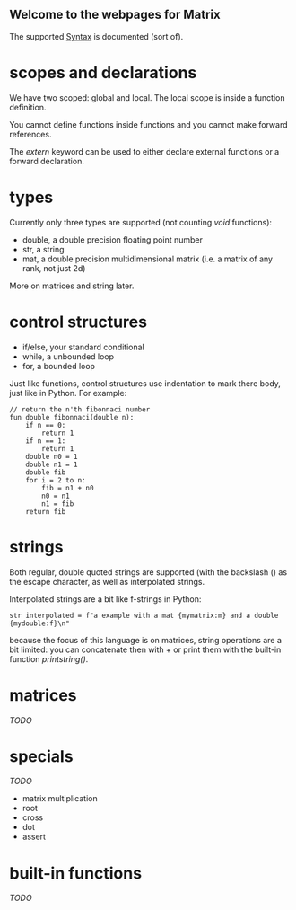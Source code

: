 ## Welcome to the webpages for Matrix

The supported [Syntax](https://github.com/varkenvarken/Matrix/Syntax) is documented (sort of).

# scopes and declarations

We have two scoped: global and local. The local scope is inside a function definition.

You cannot define functions inside functions and you cannot make forward references.

The *extern* keyword can be used to either declare external functions or a forward declaration.

# types

Currently only three types are supported (not counting *void* functions):

- double, a double precision floating point number
- str,    a string
- mat,    a double precision multidimensional matrix (i.e. a matrix of any rank, not just 2d)

More on matrices and string later.

# control structures

- if/else, your standard conditional
- while,   a unbounded loop
- for,     a bounded loop

Just like functions, control structures use indentation to mark there body, just like in Python. For example:

```
// return the n'th fibonnaci number
fun double fibonnaci(double n):
    if n == 0:
        return 1
    if n == 1:
        return 1
    double n0 = 1
    double n1 = 1
    double fib
    for i = 2 to n:
        fib = n1 + n0
        n0 = n1
        n1 = fib
    return fib
```

# strings

Both regular, double quoted strings are supported (with the backslash (\) as the escape character, as well as interpolated strings.

Interpolated strings are a bit like f-strings in Python:

```
str interpolated = f"a example with a mat {mymatrix:m} and a double {mydouble:f}\n"
```

because the focus of this language is on matrices, string operations are a bit limited: you can concatenate then with + or print them with the built-in function *printstring()*.

# matrices

*TODO*

# specials

*TODO*

- matrix multiplication
- root
- cross
- dot
- assert

# built-in functions

*TODO*

